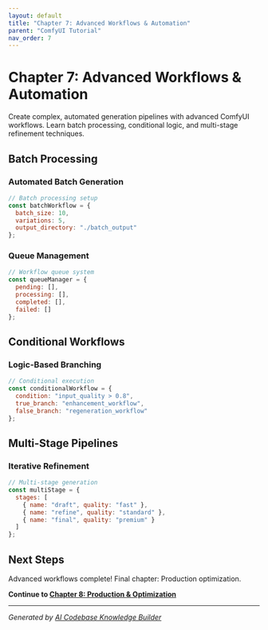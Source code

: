 ```yaml
---
layout: default
title: "Chapter 7: Advanced Workflows & Automation"
parent: "ComfyUI Tutorial"
nav_order: 7
---
```


# Chapter 7: Advanced Workflows & Automation

Create complex, automated generation pipelines with advanced ComfyUI workflows. Learn batch processing, conditional logic, and multi-stage refinement techniques.

## Batch Processing

### Automated Batch Generation

```javascript
// Batch processing setup
const batchWorkflow = {
  batch_size: 10,
  variations: 5,
  output_directory: "./batch_output"
};
```

### Queue Management

```javascript
// Workflow queue system
const queueManager = {
  pending: [],
  processing: [],
  completed: [],
  failed: []
};
```

## Conditional Workflows

### Logic-Based Branching

```javascript
// Conditional execution
const conditionalWorkflow = {
  condition: "input_quality > 0.8",
  true_branch: "enhancement_workflow",
  false_branch: "regeneration_workflow"
};
```

## Multi-Stage Pipelines

### Iterative Refinement

```javascript
// Multi-stage generation
const multiStage = {
  stages: [
    { name: "draft", quality: "fast" },
    { name: "refine", quality: "standard" },
    { name: "final", quality: "premium" }
  ]
};
```

## Next Steps

Advanced workflows complete! Final chapter: Production optimization.

**Continue to [Chapter 8: Production & Optimization](08-production-optimization.md)**

---

*Generated by [AI Codebase Knowledge Builder](https://github.com/The-Pocket/Tutorial-Codebase-Knowledge)*
